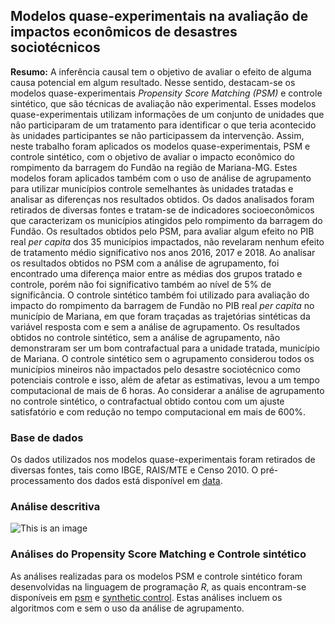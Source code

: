 ## Modelos quase-experimentais na avaliação de impactos econômicos de desastres sociotécnicos

**Resumo:** A inferência causal tem o objetivo de avaliar o efeito de alguma causa potencial em algum resultado. Nesse sentido, destacam-se os modelos quase-experimentais *Propensity Score Matching (PSM)* e controle sintético, que são técnicas de avaliação não experimental. Esses modelos quase-experimentais utilizam informações de um conjunto de unidades que não participaram de um tratamento para identificar o que teria acontecido às unidades participantes se não participassem da intervenção. Assim, neste trabalho foram aplicados os modelos quase-experimentais, PSM e controle sintético, com o objetivo de avaliar o impacto econômico do rompimento da barragem do Fundão na região de Mariana-MG. Estes modelos foram aplicados também com o uso de análise de agrupamento para utilizar municípios controle semelhantes às unidades tratadas e analisar as diferenças nos resultados obtidos. Os dados analisados foram retirados de diversas fontes e tratam-se de indicadores socioeconômicos que caracterizam os municípios atingidos pelo rompimento da barragem do Fundão. Os resultados obtidos pelo PSM, para avaliar algum efeito no PIB real *per capita* dos 35 municípios impactados, não revelaram nenhum efeito de tratamento médio significativo nos anos 2016, 2017 e 2018. Ao analisar os resultados obtidos no PSM com a análise de agrupamento, foi encontrado uma diferença maior entre as médias dos grupos tratado e controle, porém não foi significativo também ao nível de 5\% de significância. O controle sintético também foi utilizado para avaliação do impacto do rompimento da barragem de Fundão no PIB real *per capita* no município de Mariana, em que foram traçadas as trajetórias sintéticas da variável resposta com e sem a análise de agrupamento. Os resultados obtidos no controle sintético, sem a análise de agrupamento, não demonstraram ser um bom contrafactual para a unidade tratada, município de Mariana. O controle sintético sem o agrupamento considerou todos os municípios mineiros não impactados pelo desastre sociotécnico como potenciais controle e isso, além de afetar as estimativas, levou a um tempo computacional de mais de 6 horas. Ao considerar a análise de agrupamento no controle sintético, o contrafactual obtido contou com um ajuste satisfatório e com redução no tempo computacional em mais de 600\%.

### Base de dados

Os dados utilizados nos modelos quase-experimentais foram retirados de diversas fontes, tais como IBGE, RAIS/MTE e Censo 2010. O pré-processamento dos dados está disponível em [data](https://github.com/leobiazoli/dissertacao/tree/main/data).

### Análise descritiva

![This is an image](https://myoctocat.com/assets/images/base-octocat.svg)

### Análises do Propensity Score Matching e Controle sintético

As análises realizadas para os modelos PSM e controle sintético foram desenvolvidas na linguagem de programação *R*, as quais encontram-se disponíveis em [psm](https://github.com/leobiazoli/dissertacao/tree/main/psm) e [synthetic control](https://github.com/leobiazoli/dissertacao/tree/main/synthetic_control). Estas análises incluem os algoritmos com e sem o uso da análise de agrupamento.
